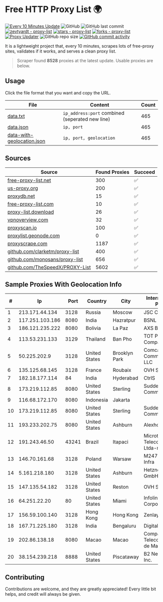 
# Free HTTP Proxy List 🌍

[![Every 10 Minutes Update](https://github.com/mertguvencli/http-proxy-list/actions/workflows/main.yml/badge.svg?branch=main)](https://github.com/mertguvencli/http-proxy-list/actions/workflows/main.yml)
![GitHub](https://img.shields.io/github/license/mertguvencli/http-proxy-list)
![GitHub last commit](https://img.shields.io/github/last-commit/mertguvencli/http-proxy-list)
[![zevtyardt - proxy-list](https://img.shields.io/static/v1?label=zevtyardt&message=proxy-list&color=blue&logo=github)](https://github.com/zevtyardt/proxy-list "Go to GitHub repo")
[![stars - proxy-list](https://img.shields.io/github/stars/zevtyardt/proxy-list?style=social)](https://github.com/zevtyardt/proxy-list)
[![forks - proxy-list](https://img.shields.io/github/forks/zevtyardt/proxy-list?style=social)](https://github.com/zevtyardt/proxy-list)
[![Proxy Updater](https://github.com/zevtyardt/proxy-list/workflows/Proxy%20Updater/badge.svg)](https://github.com/zevtyardt/proxy-list/actions?query=workflow:"Proxy+Updater")
![GitHub repo size](https://img.shields.io/github/repo-size/zevtyardt/proxy-list)
[![GitHub commit activity](https://img.shields.io/github/commit-activity/m/zevtyardt/proxy-list?logo=commits)](https://github.com/zevtyardt/proxy-list/commits/main)

It is a lightweight project that, every 10 minutes, scrapes lots of free-proxy sites, validates if it works, and serves a clean proxy list.

> Scraper found **8528** proxies at the latest update. Usable proxies are below.

## Usage

Click the file format that you want and copy the URL.

|File|Content|Count|
|----|-------|-----|
|[data.txt](https://raw.githubusercontent.com/mertguvencli/http-proxy-list/main/proxy-list/data.txt)|`ip_address:port` combined (seperated new line)|465|
|[data.json](https://raw.githubusercontent.com/mertguvencli/http-proxy-list/main/proxy-list/data.json)|`ip, port`|465|
|[data-with-geolocation.json](https://raw.githubusercontent.com/mertguvencli/http-proxy-list/main/proxy-list/data-with-geolocation.json)|`ip, port, geolocation`|465|

## Sources

|Source|Found Proxies|Succeed|
|------|-------------|-------|
|[free-proxy-list.net](https://free-proxy-list.net)|300|✅|
|[us-proxy.org](https://www.us-proxy.org)|200|✅|
|[proxydb.net](http://proxydb.net)|15|✅|
|[free-proxy-list.com](https://free-proxy-list.com/?page=&port=&type%5B%5D=http&type%5B%5D=https&up_time=0&search=Search)|10|✅|
|[proxy-list.download](https://www.proxy-list.download/HTTP)|26|✅|
|[vpnoverview.com](https://vpnoverview.com/privacy/anonymous-browsing/free-proxy-servers)|32|✅|
|[proxyscan.io](https://www.proxyscan.io)|100|✅|
|[proxylist.geonode.com](https://proxylist.geonode.com/api/proxy-list?limit=300&page=1&sort_by=lastChecked&sort_type=desc&protocols=http,https)|0|✅|
|[proxyscrape.com](https://api.proxyscrape.com/v2/?request=displayproxies&protocol=http&timeout=10000&country=all&ssl=all&anonymity=all)|1187|✅|
|[github.com/clarketm/proxy-list](https://raw.githubusercontent.com/clarketm/proxy-list/master/proxy-list-raw.txt)|400|✅|
|[github.com/monosans/proxy-list](https://raw.githubusercontent.com/monosans/proxy-list/main/proxies/http.txt)|656|✅|
|[github.com/TheSpeedX/PROXY-List](https://raw.githubusercontent.com/TheSpeedX/PROXY-List/master/http.txt)|5602|✅|


## Sample Proxies With Geolocation Info

|#|Ip|Port|Country|City|Internet Service Provider|
|-|--|----|-------|----|-------------------------|
|1|213.171.44.134|3128|Russia|Moscow|JSC Comcor|
|2|117.251.103.186|8080|India|Hazratpur|BSNL Internet|
|3|186.121.235.222|8080|Bolivia|La Paz|AXS Bolivia S. A.|
|4|113.53.231.133|3129|Thailand|Ban Pho|TOT Public Company Limited|
|5|50.225.202.9|3128|United States|Brooklyn Park|Comcast Cable Communications, LLC|
|6|135.125.68.145|3128|France|Roubaix|OVH SAS|
|7|182.18.177.114|84|India|Hyderabad|CtrlS|
|8|173.219.112.85|8080|United States|Sterling|Suddenlink Communications|
|9|116.68.172.170|8080|Indonesia|Jakarta||
|10|173.219.112.85|8080|United States|Sterling|Suddenlink Communications|
|11|193.233.202.75|8080|United States|Ashburn|Alexhost SRL|
|12|191.243.46.50|43241|Brazil|Itapaci|Microturbo Telecomunicacoes Ltda-me|
|13|146.70.161.68|3128|Poland|Warsaw|M247 Europe Infra|
|14|5.161.218.180|3128|United States|Ashburn|Hetzner Online GmbH|
|15|147.135.54.182|3128|United States|Reston|OVH SAS|
|16|64.251.22.20|80|United States|Miami|Infolink Global Corporation|
|17|156.59.100.140|3128|Hong Kong|Hong Kong|Zenlayer Inc|
|18|167.71.225.180|3128|India|Bengaluru|DigitalOcean, LLC|
|19|202.86.138.18|8080|Macao|Macao|Companhia de Telecomunicacoes de Macau|
|20|38.154.239.218|8888|United States|Piscataway|B2 Net Solutions Inc.|



## Contributing

Contributions are welcome, and they are greatly appreciated! Every
little bit helps, and credit will always be given.

